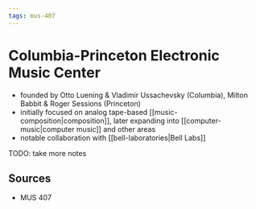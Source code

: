 ```yaml
---
tags: mus-407
---
```


# Columbia-Princeton Electronic Music Center

- founded by Otto Luening & Vladimir Ussachevsky (Columbia), Milton Babbit & Roger Sessions (Princeton)
- initially focused on analog tape-based [[music-composition|composition]], later expanding into [[computer-music|computer music]] and other areas
- notable collaboration with [[bell-laboratories|Bell Labs]]

TODO: take more notes

## Sources

- MUS 407
